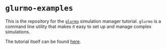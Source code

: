 # `glurmo-examples`

This is the repository for the [`glurmo`](https://github.com/nateosher/glurmo) simulation manager tutorial. `glurmo` is a command line utility that makes it easy to set up and manage complex simulations. 

The tutorial itself can be found [here](https://nateosher.github.io/glurmo-examples/).